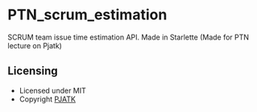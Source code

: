 # PTN_scrum_estimation
SCRUM team issue time estimation API. Made in Starlette (Made for PTN lecture on Pjatk) 

## Licensing

- Licensed under MIT 
- Copyright [PJATK](https://gdansk.pja.edu.pl/pl/)

